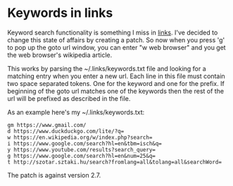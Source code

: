# Keywords in links

Keyword search functionality is something I miss in [links][wiki]. I've decided
to change this state of affairs by creating a patch. So now when you press 'g'
to pop up the goto url window, you can enter "w web browser" and you get the web
browser's wikipedia article.

This works by parsing the ~/.links/keywords.txt file and looking for a matching
entry when you enter a new url. Each line in this file must contain two space
separated tokens. One for the keyword and one for the prefix. If beginning of
the goto url matches one of the keywords then the rest of the url will be
prefixed as described in the file.

As an example here's my ~/.links/keywords.txt:

```
gm https://www.gmail.com/
d https://www.duckduckgo.com/lite/?q=
w https://en.wikipedia.org/w/index.php?search=
i https://www.google.com/search?hl=en&tbm=isch&q=
y https://www.youtube.com/results?search_query=
g https://www.google.com/search?hl=en&num=25&q=
t http://szotar.sztaki.hu/search?fromlang=all&tolang=all&searchWord=
```

The patch is against version 2.7.

[wiki]: https://en.wikipedia.org/wiki/Links_(web_browser)
